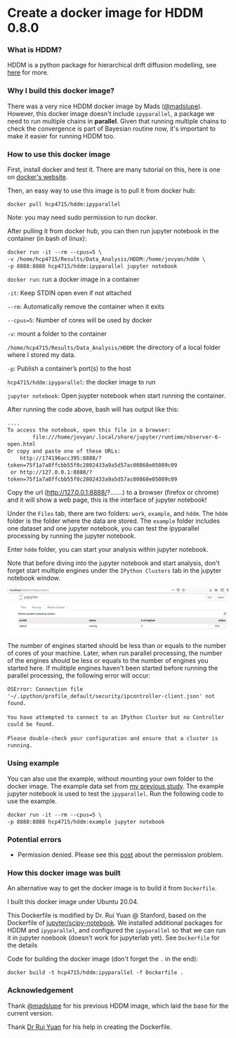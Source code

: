 # Create a docker image for HDDM 0.8.0

### What is HDDM? 
HDDM is a python package for hierarchical drift diffusion modelling, see [here](http://ski.clps.brown.edu/hddm_docs/index.html) for more.

### Why I build this docker image?
There was a very nice HDDM docker image by Mads ([@madslupe](https://hub.docker.com/r/madslupe/hddm)). However, this docker image doesn't include `ipyparallel`, a package we need to run multiple chains in **parallel**. Given that running multiple chains to check the convergence is part of Bayesian routine now, it's important to make it easier for running HDDM too. 

### How to use this docker image

First, install docker and test it. There are many tutorial on this, here is one on [docker's website](https://docs.docker.com/engine/install/ubuntu/).

Then, an easy way to use this image is to pull it from docker hub:

```
docker pull hcp4715/hddm:ipyparallel
```
Note: you may need sudo permission to run docker.

After pulling it from docker hub, you can then run jupyter notebook in the container (in bash of linux):

```
docker run -it --rm --cpus=5 \
-v /home/hcp4715/Results/Data_Analysis/HDDM:/home/jovyan/hddm \
-p 8888:8888 hcp4715/hddm:ipyparallel jupyter notebook
```
`docker run`:   run a docker image in a container

`-it`:  Keep STDIN open even if not attached

`--rm`: Automatically remove the container when it exits

`--cpus=5`:     Number of cores will be used by docker

`-v`:   mount a folder to the container

`/home/hcp4715/Results/Data_Analysis/HDDM`: the directory of a local folder where I stored my data. 

`-p`: Publish a container’s port(s) to the host

`hcp4715/hddm:ipyparallel`:     the docker image to run

`jupyter notebook`:     Open juypter notebook when start running the container.

After running the code above, bash will has output like this:

```
....
To access the notebook, open this file in a browser:
        file:///home/jovyan/.local/share/jupyter/runtime/nbserver-6-open.html
Or copy and paste one of these URLs:
    http://174196acc395:8888/?token=75f1a7a8ffcbb55f0c2802433a9a5d57ac00868e05089c09
 or http://127.0.0.1:8888/?token=75f1a7a8ffcbb55f0c2802433a9a5d57ac00868e05089c09
```

Copy the url (http://127.0.0.1:8888/?.......) to a browser (firefox or chrome) and it will show a web page, this is the interface of jupyter notebook! 

Under the `Files` tab, there are two folders: `work`, `example`, and `hddm`. The `hddm` folder is the folder where the data are stored. The `example` folder includes one dataset and one jupyter notebook, you can test the ipyparallel processing by running the jupyter notebook.

Enter `hddm` folder, you can start your analysis within jupyter notebook.

Note that before diving into the jupyter notebook and start analysis, don't forget start multiple engines under the `IPython Clusters` tab in the jupyter notebook window.

![screenshot for ipython clusters](pic/icluster.png)

The number of engines started should be less than or equals to the number of cores of your machine. Later, when run parallel processing, the number of the engines should be less or equals to the number of engines you started here. If mulitiple engines haven't been started before running the parallel processing, the following error will occur:

```
OSError: Connection file '~/.ipython/profile_default/security/ipcontroller-client.json' not found.

You have attempted to connect to an IPython Cluster but no Controller could be found.

Please double-check your configuration and ensure that a cluster is running.
```

### Using example
You can also use the example, without mounting your own folder to the docker image. The example data set from [my previous study](). The example jupyter notebook is used to test the `ipyparallel`. Run the following code to use the example.

```
docker run -it --rm --cpus=5 \
-p 8888:8888 hcp4715/hddm:example jupyter notebook
```

### Potential errors
* Permission denied. Please see this [post](https://groups.google.com/forum/#!topic/hddm-users/Qh-aOC0N6cU) about the permission problem.

### How this docker image was built
An alternative way to get the docker image is to build it from `Dockerfile`.

I built this docker image under Ubuntu 20.04. 

This Dockerfile is modified by Dr. Rui Yuan @ Stanford, based on the Dockerfile of [jupyter/scipy-notebook](https://hub.docker.com/r/jupyter/scipy-notebook/dockerfile). We installed additional packages for HDDM and `ipyparallel`, and configured the `ipyparallel` so that we can run it in jupyter noebook (doesn't work for jupyterlab yet). See `Dockerfile` for the details

Code for building the docker image (don't forget the `.` in the end):

```
docker build -t hcp4715/hddm:ipyparallel -f Dockerfile .
```

### Acknowledgement
Thank [@madslupe](https://github.com/madslupe) for his previous HDDM image, which laid the base for the current version.

Thank [Dr Rui Yuan](https://scholar.google.com/citations?user=h8_wSLkAAAAJ&hl=en) for his help in creating the Dockerfile.
